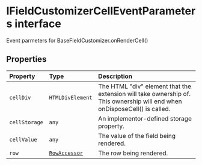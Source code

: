 # IFieldCustomizerCellEventParameters interface







Event parmeters for BaseFieldCustomizer.onRenderCell()




## Properties

| Property	   | Type	| Description|
|:-------------|:-------|:-----------|
|`cellDiv`      | `HTMLDivElement` | The HTML "div" element that the extension will take ownership of. This ownership will end when onDisposeCell() is called. |
|`cellStorage`      | `any` | An implementor-defined storage property. |
|`cellValue`      | `any` | The value of the field being rendered. |
|`row`      | [`RowAccessor`](../../sp-listview-extensibility.api/class/rowaccessor.md) | The row being rendered. |






